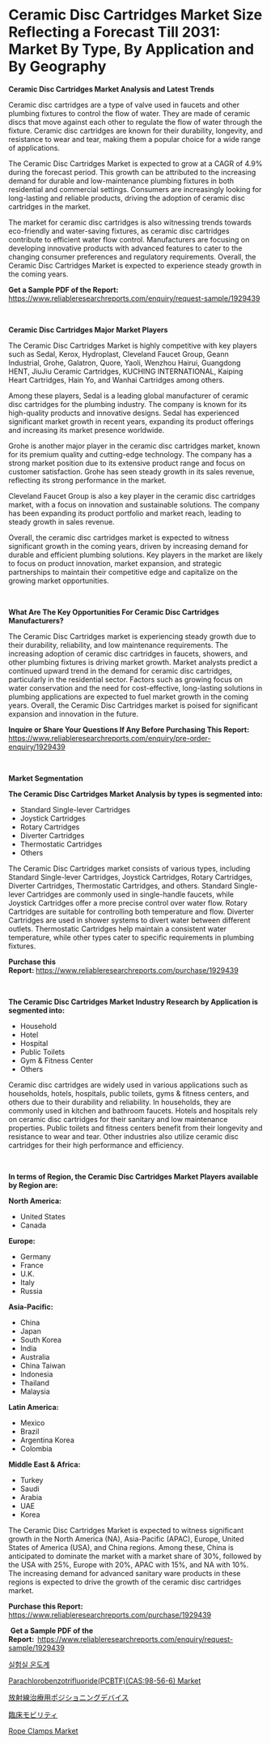 <p><h1>Ceramic Disc Cartridges Market Size Reflecting a Forecast Till 2031: Market By Type, By Application and By Geography</h1></p><p><strong>Ceramic Disc Cartridges Market Analysis and Latest Trends</strong></p>
<p><p>Ceramic disc cartridges are a type of valve used in faucets and other plumbing fixtures to control the flow of water. They are made of ceramic discs that move against each other to regulate the flow of water through the fixture. Ceramic disc cartridges are known for their durability, longevity, and resistance to wear and tear, making them a popular choice for a wide range of applications.</p><p>The Ceramic Disc Cartridges Market is expected to grow at a CAGR of 4.9% during the forecast period. This growth can be attributed to the increasing demand for durable and low-maintenance plumbing fixtures in both residential and commercial settings. Consumers are increasingly looking for long-lasting and reliable products, driving the adoption of ceramic disc cartridges in the market.</p><p>The market for ceramic disc cartridges is also witnessing trends towards eco-friendly and water-saving fixtures, as ceramic disc cartridges contribute to efficient water flow control. Manufacturers are focusing on developing innovative products with advanced features to cater to the changing consumer preferences and regulatory requirements. Overall, the Ceramic Disc Cartridges Market is expected to experience steady growth in the coming years.</p></p>
<p><strong>Get a Sample PDF of the Report:&nbsp;</strong> <a href="https://www.reliableresearchreports.com/enquiry/request-sample/1929439">https://www.reliableresearchreports.com/enquiry/request-sample/1929439</a></p>
<p>&nbsp;</p>
<p><strong>Ceramic Disc Cartridges Major Market Players</strong></p>
<p><p>The Ceramic Disc Cartridges Market is highly competitive with key players such as Sedal, Kerox, Hydroplast, Cleveland Faucet Group, Geann Industrial, Grohe, Galatron, Quore, Yaoli, Wenzhou Hairui, Guangdong HENT, JiuJiu Ceramic Cartridges, KUCHING INTERNATIONAL, Kaiping Heart Cartridges, Hain Yo, and Wanhai Cartridges among others.</p><p>Among these players, Sedal is a leading global manufacturer of ceramic disc cartridges for the plumbing industry. The company is known for its high-quality products and innovative designs. Sedal has experienced significant market growth in recent years, expanding its product offerings and increasing its market presence worldwide.</p><p>Grohe is another major player in the ceramic disc cartridges market, known for its premium quality and cutting-edge technology. The company has a strong market position due to its extensive product range and focus on customer satisfaction. Grohe has seen steady growth in its sales revenue, reflecting its strong performance in the market.</p><p>Cleveland Faucet Group is also a key player in the ceramic disc cartridges market, with a focus on innovation and sustainable solutions. The company has been expanding its product portfolio and market reach, leading to steady growth in sales revenue.</p><p>Overall, the ceramic disc cartridges market is expected to witness significant growth in the coming years, driven by increasing demand for durable and efficient plumbing solutions. Key players in the market are likely to focus on product innovation, market expansion, and strategic partnerships to maintain their competitive edge and capitalize on the growing market opportunities.</p></p>
<p>&nbsp;</p>
<p><strong>What Are The Key Opportunities For Ceramic Disc Cartridges Manufacturers?</strong></p>
<p><p>The Ceramic Disc Cartridges market is experiencing steady growth due to their durability, reliability, and low maintenance requirements. The increasing adoption of ceramic disc cartridges in faucets, showers, and other plumbing fixtures is driving market growth. Market analysts predict a continued upward trend in the demand for ceramic disc cartridges, particularly in the residential sector. Factors such as growing focus on water conservation and the need for cost-effective, long-lasting solutions in plumbing applications are expected to fuel market growth in the coming years. Overall, the Ceramic Disc Cartridges market is poised for significant expansion and innovation in the future.</p></p>
<p><strong>Inquire or Share Your Questions If Any Before Purchasing This Report:</strong> <a href="https://www.reliableresearchreports.com/enquiry/pre-order-enquiry/1929439">https://www.reliableresearchreports.com/enquiry/pre-order-enquiry/1929439</a></p>
<p>&nbsp;</p>
<p><strong>Market Segmentation</strong></p>
<p><strong>The Ceramic Disc Cartridges Market Analysis by types is segmented into:</strong></p>
<p><ul><li>Standard Single-lever Cartridges</li><li>Joystick Cartridges</li><li>Rotary Cartridges</li><li>Diverter Cartridges</li><li>Thermostatic Cartridges</li><li>Others</li></ul></p>
<p><p>The Ceramic Disc Cartridges market consists of various types, including Standard Single-lever Cartridges, Joystick Cartridges, Rotary Cartridges, Diverter Cartridges, Thermostatic Cartridges, and others. Standard Single-lever Cartridges are commonly used in single-handle faucets, while Joystick Cartridges offer a more precise control over water flow. Rotary Cartridges are suitable for controlling both temperature and flow. Diverter Cartridges are used in shower systems to divert water between different outlets. Thermostatic Cartridges help maintain a consistent water temperature, while other types cater to specific requirements in plumbing fixtures.</p></p>
<p><strong>Purchase this Report:&nbsp;</strong><a href="https://www.reliableresearchreports.com/purchase/1929439">https://www.reliableresearchreports.com/purchase/1929439</a></p>
<p>&nbsp;</p>
<p><strong>The Ceramic Disc Cartridges Market Industry Research by Application is segmented into:</strong></p>
<p><ul><li>Household</li><li>Hotel</li><li>Hospital</li><li>Public Toilets</li><li>Gym & Fitness Center</li><li>Others</li></ul></p>
<p><p>Ceramic disc cartridges are widely used in various applications such as households, hotels, hospitals, public toilets, gyms & fitness centers, and others due to their durability and reliability. In households, they are commonly used in kitchen and bathroom faucets. Hotels and hospitals rely on ceramic disc cartridges for their sanitary and low maintenance properties. Public toilets and fitness centers benefit from their longevity and resistance to wear and tear. Other industries also utilize ceramic disc cartridges for their high performance and efficiency.</p></p>
<p>&nbsp;</p>
<p><strong>In terms of Region, the Ceramic Disc Cartridges Market Players available by Region are:</strong></p>
<p>
    <p> <strong> North America: </strong>
        <ul>
            <li>United States</li>
            <li>Canada</li>
        </ul>
        </p> 
    <p> <strong> Europe: </strong>
        <ul>
            <li>Germany</li>
            <li>France</li>
            <li>U.K.</li>
            <li>Italy</li>
            <li>Russia</li>
        </ul>
        </p> 
    <p> <strong> Asia-Pacific: </strong>
        <ul>
            <li>China</li>
            <li>Japan</li>
            <li>South Korea</li>
            <li>India</li>
            <li>Australia</li>
            <li>China Taiwan</li>
            <li>Indonesia</li>
            <li>Thailand</li>
            <li>Malaysia</li>
        </ul>
        </p> 
    <p> <strong> Latin America: </strong>
        <ul>
            <li>Mexico</li>
            <li>Brazil</li>
            <li>Argentina Korea</li>
            <li>Colombia</li>
        </ul>
        </p> 
    <p> <strong> Middle East & Africa: </strong>
        <ul>
            <li>Turkey</li>
            <li>Saudi</li>
            <li>Arabia</li>
            <li>UAE</li>
            <li>Korea</li>
        </ul>
    </p>
    </p>
<p><p>The Ceramic Disc Cartridges Market is expected to witness significant growth in the North America (NA), Asia-Pacific (APAC), Europe, United States of America (USA), and China regions. Among these, China is anticipated to dominate the market with a market share of 30%, followed by the USA with 25%, Europe with 20%, APAC with 15%, and NA with 10%. The increasing demand for advanced sanitary ware products in these regions is expected to drive the growth of the ceramic disc cartridges market.</p></p>
<p><strong>Purchase this Report: </strong><a href="https://www.reliableresearchreports.com/purchase/1929439">https://www.reliableresearchreports.com/purchase/1929439</a></p>
<p>&nbsp;<strong>Get a Sample PDF of the Report:&nbsp;&nbsp;</strong><a href="https://www.reliableresearchreports.com/enquiry/request-sample/1929439">https://www.reliableresearchreports.com/enquiry/request-sample/1929439</a></p>
<p><strong></strong></p>
<p><p><a href="https://github.com/vsn7qpua81q/Market-Research-Report-List-1/blob/main/10405684810.md">실험실 온도계</a></p><p><a href="https://issuu.com/reportprime-2/docs/parachlorobenzotrifluoridepcbtfcas98-56-6-market-s">Parachlorobenzotrifluoride(PCBTF)(CAS:98-56-6) Market</a></p><p><a href="https://github.com/adcxff01450218/Market-Research-Report-List-1/blob/main/98526045237.md">放射線治療用ポジショニングデバイス</a></p><p><a href="https://github.com/xnljig2898992/Market-Research-Report-List-1/blob/main/20004025236.md">臨床モビリティ</a></p><p><a href="https://github.com/sonuprakash1/Market-Research-Report-List-2/blob/main/rope-clamps-market.md">Rope Clamps Market</a></p></p>